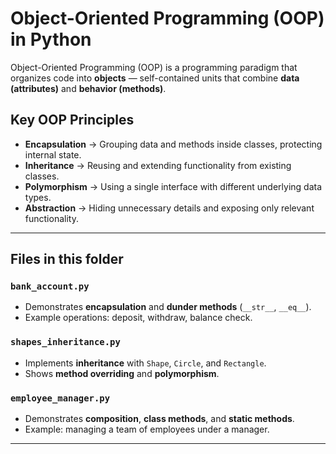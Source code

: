 # Object-Oriented Programming (OOP) in Python

Object-Oriented Programming (OOP) is a programming paradigm that organizes code into **objects** — self-contained units that combine **data (attributes)** and **behavior (methods)**.

## Key OOP Principles
- **Encapsulation** → Grouping data and methods inside classes, protecting internal state.  
- **Inheritance** → Reusing and extending functionality from existing classes.  
- **Polymorphism** → Using a single interface with different underlying data types.  
- **Abstraction** → Hiding unnecessary details and exposing only relevant functionality.  

---

## Files in this folder

### `bank_account.py`
- Demonstrates **encapsulation** and **dunder methods** (`__str__`, `__eq__`).  
- Example operations: deposit, withdraw, balance check.  

### `shapes_inheritance.py`
- Implements **inheritance** with `Shape`, `Circle`, and `Rectangle`.  
- Shows **method overriding** and **polymorphism**.  

### `employee_manager.py`
- Demonstrates **composition**, **class methods**, and **static methods**.  
- Example: managing a team of employees under a manager.  

---
